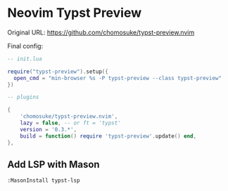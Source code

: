 # Neovim Typst Preview 

Original URL: https://github.com/chomosuke/typst-preview.nvim

Final config: 
```lua
-- init.lua 

require("typst-preview").setup({
  open_cmd = "min-browser %s -P typst-preview --class typst-preview"
})
```

```lua
-- plugins

{
    'chomosuke/typst-preview.nvim',
    lazy = false, -- or ft = 'typst'
    version = '0.3.*',
    build = function() require 'typst-preview'.update() end,
},
```

## Add LSP with Mason
```
:MasonInstall typst-lsp
```

